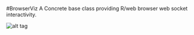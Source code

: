 #BrowserViz
A Concrete base class providing R/web browser web socket interactivity.

![alt tag](https://raw.githubusercontent.com/paul-shannon/BrowserViz/master/docs/browserVizDiagram.png)





